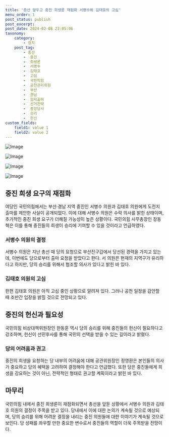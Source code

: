 ```yaml
---
title: '총선 앞두고 중진 희생론 재점화 서병수와 김태호의 고심'
menu_order: 1
post_status: publish
post_excerpt: 
post_date: 2024-02-08 23:05:06
taxonomy:
    category:
        - 정치
    post_tag:
        - 총선
        -  중진
        -  희생론
        -  서병수
        -  김태호
        -  고심
        -  국민의힘
        -  공천관리위원
        -  부산
        -  경남
        -  험지출마
        -  선거전략
        -  중앙당사
        -  승리
        -  헌신
custom_fields:
    field1: value 1
    field2: value 2
---
```


![Image](https://imgnews.pstatic.net/image/008/2024/02/06/0004995834_001_20240206164201035.jpg?type=w647)

![Image](https://imgnews.pstatic.net/image/008/2024/02/06/0004995834_002_20240206164201113.jpg?type=w647)

![Image](https://imgnews.pstatic.net/image/008/2024/02/06/0004995834_003_20240206164201164.jpg?type=w647)

![Image](https://imgnews.pstatic.net/image/008/2024/02/06/0004995834_004_20240206164201229.jpg?type=w647)

## 중진 희생 요구의 재점화
여당인 국민의힘에서는 부산·경남 지역 중진인 서병수 의원과 김태호 의원에게 도전지 출마를 제안한 사실이 공개되었다. 이에 대해 서병수 의원은 수락 의사를 밝힌 상태이며, 추가적인 중진 희생 요구가 더해질 가능성이 높은 상황이다. 국민의힘 사무총장인 장동혁은 이를 통해 중진들의 희생이 승리에 기여할 수 있을 것이라고 언급하였다.
### 서병수 의원의 결정
서병수 의원은 지난 총선 때 당의 요청으로 부산진구갑에서 당선된 경력을 가지고 있는데, 이번에도 당으로부터 출마 요청을 받았다고 한다. 서 의원은 현재의 지역구가 유리하다고 하지만, 당의 승리를 위해서 협조할 의사가 있다고 밝힌 바 있다.
### 김태호 의원의 고심
한편 김태호 의원은 아직 고심 중인 상황으로 알려져 있다. 그러나 공천 일정을 감안할 때 조만간 입장을 밝힐 것으로 전망되고 있다.
## 중진의 헌신과 필요성
국민의힘 비상대책위원장인 한동훈 역시 당의 승리를 위해 중진들의 헌신이 필요하다고 강조하며, 헌신이 선민후사를 통해 국민의 선택을 받을 수 있는 길이라고 밝혔다.
### 당의 어려움과 권고
중진의 희생을 요청하는 당 내부의 어려움에 대해 공관위원장인 정영환은 본인들의 의사가 중요하고 당의 혜택을 고려하여 결정해야 한다고 언급했다. 또한 당은 중진들에게 희생을 강요하는 것이 아닌, 전략적인 형태로 권고할 계획이라고 밝힌 바 있다.
## 마무리
국민의힘 내에서 중진 희생론이 재점화되면서 총선을 앞둔 상황에서 서병수 의원과 김태호 의원의 결정이 주목을 받고 있다. 당내에서 이에 대한 논의가 계속될 것으로 예상되며, 당의 승리를 위해 어려운 결정을 내리는 중진 의원들에 대한 이야기가 계속될 것으로 보인다. 당 성패를 좌우할 만한 중요한 변수로서 중진들의 역할이 더욱 주목받을 전망이다.
